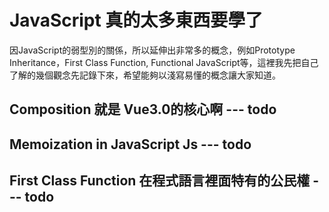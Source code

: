 # JavaScript 真的太多東西要學了

因JavaScript的弱型別的關係，所以延伸出非常多的概念，例如Prototype Inheritance，First Class Function, Functional JavaScript等，這裡我先把自己了解的幾個觀念先記錄下來，希望能夠以淺寫易懂的概念讓大家知道。


## Composition 就是 Vue3.0的核心啊 --- todo

## Memoization in JavaScript Js  --- todo

## First Class Function 在程式語言裡面特有的公民權 --- todo